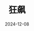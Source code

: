 ---
layout: page
title: 狂飙
description: >
  现代老登剧集代表作，光看这海报登味儿就溢出来了。
category: 剧集
img: assets/img/movie/2024/kuang_biao.webp
star: 3
date: 2024-12-08
---